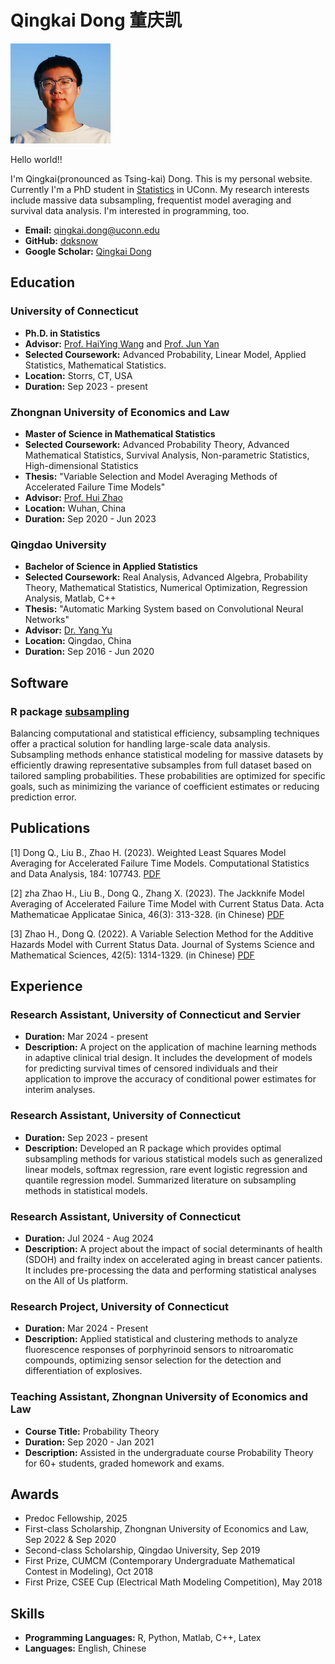 # Qingkai Dong 董庆凯

![My Image](./images/profile_picture.jpeg)

Hello world!!

I'm Qingkai(pronounced as Tsing-kai) Dong. This is my personal
website. Currently I'm a PhD student in
[Statistics](https://statistics.uconn.edu/) in UConn. My research interests
include massive data subsampling, frequentist model averaging and survival data
analysis. I'm interested in programming, too.

- **Email:** qingkai.dong@uconn.edu
- **GitHub:** [dqksnow](https://github.com/dqksnow)
- **Google Scholar:** [Qingkai Dong](https://scholar.google.com/citations?user=mojHlF4AAAAJ&hl=zh-CN&oi=sra)

## Education

### University of Connecticut
- **Ph.D. in Statistics**
- **Advisor:** [Prof. HaiYing Wang](https://ossifragus.github.io/) and [Prof. Jun Yan](https://statcomp.org/)
- **Selected Coursework:** Advanced Probability, Linear Model, Applied Statistics, Mathematical Statistics.
- **Location:** Storrs, CT, USA
- **Duration:** Sep 2023 - present

### Zhongnan University of Economics and Law
- **Master of Science in Mathematical Statistics**
- **Selected Coursework:** Advanced Probability Theory, Advanced Mathematical Statistics, Survival Analysis, Non-parametric Statistics, High-dimensional Statistics
- **Thesis:** "Variable Selection and Model Averaging Methods of Accelerated Failure Time Models"
- **Advisor:** [Prof. Hui Zhao](https://hzhaozuel.github.io/)
- **Location:** Wuhan, China
- **Duration:** Sep 2020 - Jun 2023

### Qingdao University
- **Bachelor of Science in Applied Statistics**
- **Selected Coursework:** Real Analysis, Advanced Algebra, Probability Theory, Mathematical Statistics, Numerical Optimization, Regression Analysis, Matlab, C++
- **Thesis:** "Automatic Marking System based on Convolutional Neural Networks"
- **Advisor:** [Dr. Yang Yu](https://maths.qdu.edu.cn/info/1222/1981.htm)
- **Location:** Qingdao, China
- **Duration:** Sep 2016 - Jun 2020

## Software

### R package [subsampling](https://cran.r-project.org/web/packages/subsampling/index.html)
Balancing computational and statistical efficiency, subsampling techniques offer
a practical solution for handling large-scale data analysis. Subsampling methods
enhance statistical modeling for massive datasets by efficiently drawing
representative subsamples from full dataset based on tailored sampling
probabilities. These probabilities are optimized for specific goals, such as
minimizing the variance of coefficient estimates or reducing prediction error.

## Publications
<a id="1">[1]</a> 
Dong Q., Liu B., Zhao H. (2023). 
Weighted Least Squares Model Averaging for Accelerated Failure Time Models.
Computational Statistics and Data Analysis, 184: 107743. [PDF](./pdfs/dong2023weighted.pdf)

<A id="2">[2]</a> zha
Zhao H., Liu B., Dong Q., Zhang X. (2023). 
The Jackknife Model Averaging of Accelerated Failure Time Model with Current Status Data.
Acta Mathematicae Applicatae Sinica, 46(3): 313-328.  (in Chinese) [PDF](./pdfs/zhao2023jackknife.pdf)

<a id="3">[3]</a> 
Zhao H., Dong Q. (2022). 
A Variable Selection Method for the Additive Hazards Model with Current Status Data.
Journal of Systems Science and Mathematical Sciences, 42(5): 1314-1329. (in Chinese) [PDF](./pdfs/hui2022variable.pdf)

## Experience

### Research Assistant, University of Connecticut and Servier
- **Duration:** Mar 2024 - present
- **Description:** A project on the application of machine learning methods in
adaptive clinical trial design. It includes the development of models for
predicting survival times of censored individuals and their application to
improve the accuracy of conditional power estimates for interim analyses.

### Research Assistant, University of Connecticut
- **Duration:** Sep 2023 - present
- **Description:** Developed an R package which provides optimal subsampling methods for
various statistical models such as generalized linear models, softmax
regression, rare event logistic regression and quantile regression model. Summarized literature on subsampling methods in statistical
models. 

### Research Assistant, University of Connecticut
- **Duration:** Jul 2024 - Aug 2024
- **Description:** A project about the impact of social determinants of health
(SDOH) and frailty index on accelerated aging in breast cancer patients. It
includes pre-processing the data and performing statistical analyses on the All
of Us platform.

### Research Project, University of Connecticut
- **Duration:** Mar 2024 - Present
- **Description:** Applied statistical and clustering methods to analyze fluorescence responses of porphyrinoid sensors to nitroaromatic compounds, optimizing sensor selection for the detection and differentiation of explosives.

### Teaching Assistant, Zhongnan University of Economics and Law
- **Course Title:** Probability Theory
- **Duration:** Sep 2020 - Jan 2021
- **Description:** Assisted in the undergraduate course Probability Theory for
60+ students, graded homework and exams.

## Awards
- Predoc Fellowship, 2025
- First-class Scholarship, Zhongnan University of Economics and Law, Sep 2022 & Sep 2020
- Second-class Scholarship, Qingdao University, Sep 2019
- First Prize, CUMCM (Contemporary Undergraduate Mathematical Contest in Modeling), Oct 2018
- First Prize, CSEE Cup (Electrical Math Modeling Competition), May 2018

## Skills

- **Programming Languages:** R, Python, Matlab, C++, Latex
- **Languages:** English, Chinese

